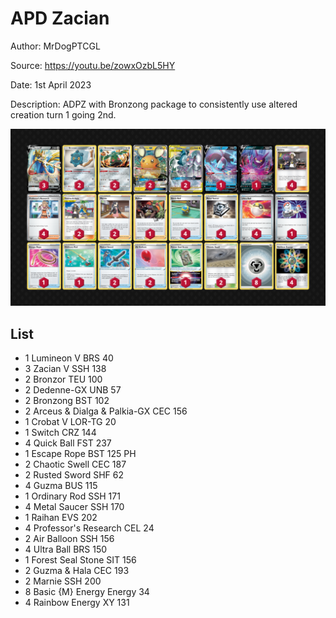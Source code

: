# APD Zacian

Author: MrDogPTCGL

Source: <https://youtu.be/zowxOzbL5HY>

Date: 1st April 2023

Description: ADPZ with Bronzong package to consistently use altered creation turn 1 going 2nd.

![decklist](../../images/CRZ/ADP%20Zacian/1-%20ADP%20Zacian.png)

## List

* 1 Lumineon V BRS 40
* 3 Zacian V SSH 138
* 2 Bronzor TEU 100
* 2 Dedenne-GX UNB 57
* 2 Bronzong BST 102
* 2 Arceus & Dialga & Palkia-GX CEC 156
* 1 Crobat V LOR-TG 20
* 1 Switch CRZ 144
* 4 Quick Ball FST 237
* 1 Escape Rope BST 125 PH
* 2 Chaotic Swell CEC 187
* 2 Rusted Sword SHF 62
* 4 Guzma BUS 115
* 1 Ordinary Rod SSH 171
* 4 Metal Saucer SSH 170
* 1 Raihan EVS 202
* 4 Professor's Research CEL 24
* 2 Air Balloon SSH 156
* 4 Ultra Ball BRS 150
* 1 Forest Seal Stone SIT 156
* 2 Guzma & Hala CEC 193
* 2 Marnie SSH 200
* 8 Basic {M} Energy Energy 34
* 4 Rainbow Energy XY 131
